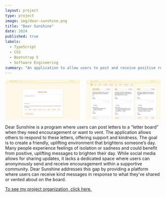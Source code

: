 ```yaml
---
layout: project
type: project
image: img/dear-sunshine.png
title: "Dear Sunshine"
date: 2024
published: true
labels:
  - TypeScript
  - CSS
  - Bootstrap 5
  - Software Engineering
summary: "An application to allow users to post and receive positive replies.."
---
```


<div style="display: flex; justify-content: space-between;">
  <img class="img-fluid" src="../img/m3-write.png" style="width: 48%; margin-right: 2%;">
  <img class="img-fluid" src="../img/m3-board.png" style="width: 48%;">
</div>

Dear Sunshine is a program where users can post letters to a “letter board” when they need encouragement or want to vent. The application allows others to respond to these letters, offering support and kindness. The goal is to create a friendly, uplifting environment that brightens someone’s day. Many people experience feelings of isolation or sadness and could benefit from positive, uplifting messages to brighten their day. While social media allows for sharing updates, it lacks a dedicated space where users can anonymously send and receive encouragement within a supportive community. Dear Sunshine addresses this gap by providing a platform where users can receive kind messages in response to what they’ve shared or vented about on the board.




<a href="https://github.com/orgs/dear-sunshine/repositories"> To see my project organization, click here. </a>
